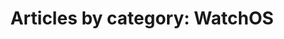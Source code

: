 ---
layout: blog_by_category
title: 'Articles by category: WatchOS'
category: watchOS
permalink: "/blog/category/watchOS/"
image: /assets/images/photos/photo-10.jpg
tagline: "<br>Our Blog"
---